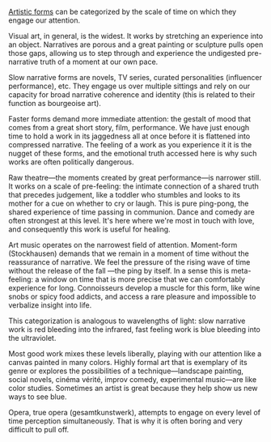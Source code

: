 [Artistic forms](artforms.md) can be categorized by the scale of time on which they engage our attention.

Visual art, in general, is the widest. It works by stretching an experience into an object. Narratives are porous and a great painting or sculpture pulls open those gaps, allowing us to step through and experience the undigested pre-narrative truth of a moment at our own pace.

Slow narrative forms are novels, TV series, curated personalities (influencer performance), etc. They engage us over multiple sittings and rely on our capacity for broad narrative coherence and identity (this is related to their function as bourgeoise art).

Faster forms demand more immediate attention: the gestalt of mood that comes from a great short story, film, performance. We have just enough time to hold a work in its jaggedness all at once before it is flattened into compressed narrative. The feeling of a work as you experience it it is the nugget of these forms, and the emotional truth accessed here is why such works are often politically dangerous.

Raw theatre—the moments created by great performance—is narrower still. It works on a scale of pre-feeling: the intimate connection of a shared truth that precedes judgement, like a toddler who stumbles and looks to its mother for a cue on whether to cry or laugh. This is pure ping-pong, the shared experience of time passing in communion. Dance and comedy are often strongest at this level. It's here where we're most in touch with love, and consequently this work is useful for healing.

Art music operates on the narrowest field of attention. Moment-form (Stockhausen) demands that we remain in a moment of time without the reassurance of narrative. We feel the pressure of the rising wave of time without the release of the fall —the ping by itself. In a sense this is meta-feeling: a window on time that is more precise that we can comfortably experience for long. Connoisseurs develop a muscle for this form, like wine snobs or spicy food addicts, and access a rare pleasure and impossible to verbalize insight into life. 

This categorization is analogous to wavelengths of light: slow narrative work is red bleeding into the infrared, fast feeling work is blue bleeding into the ultraviolet. 

Most good work mixes these levels liberally, playing with our attention like a canvas painted in many colors. Highly formal art that is exemplary of its genre or explores the possibilities of a technique—landscape painting, social novels, cinéma vérité, improv comedy, experimental music—are like color studies. Sometimes an artist is great because they help show us new ways to see blue.

Opera, true opera (gesamtkunstwerk), attempts to engage on every level of time perception simultaneously. That is why it is often boring and very difficult to pull off.


